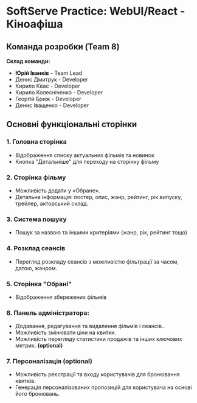 # SoftServe Practice: WebUI/React - Кіноафіша

## Команда розробки (Team 8)
**Склад команди:**
- **Юрій Іванків** - Team Lead
- Денис Дмитрук - Developer
- Кирило Квас - Developer
- Кирило Колесніченко - Developer
- Георгій Бриж - Developer
- Денис Іващенко - Developer

## Основні функціональні сторінки

### 1. Головна сторінка
- Відображення списку актуальних фільмів та новинок
- Кнопка "Детальніше" для переходу на сторінку фільму

### 2. Сторінка фільму
- Можливість додати у «Обране».
- Детальна інформація: постер, опис, жанр, рейтинг, рік випуску, трейлер,
акторський склад.

### 3. Система пошуку
- Пошук за назвою та іншими критеріями (жанр, рік, рейтинг тощо)

### 4. Розклад сеансів
- Перегляд розкладу сеансів з можливістю фільтрації за часом, датою,
жанром.

### 5. Сторінка "Обрані"
- Відображення збережених фільмів 

### 6. Панель адміністратора:
- Додавання, редагування та видалення фільмів і сеансів..
- Можливість змінювати ціни на квитки.
- Можливість перегляду статистики продажів та інших ключових метрик. **(optional)**

### 7. Персоналізація (optional)
- Можливість реєстрації та входу користувачів для бронювання квитків.
- Генерація персоналізованих пропозицій для користувача на основі його
бронювань.
